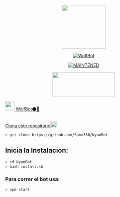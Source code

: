 <p align="center">
<img src="https://user-images.githubusercontent.com/89424478/131038579-4683d882-98c9-46d6-b207-aa6b624b2b38.png " width="140" height="140"/>
</p>
<p align="center">
<a href="#"><img title="WolfBot" src="https://img.shields.io/badge/🌑WolfBot | 🔥SIVERWOLF🔥 |  -blue?colorA=%23ff0000&colorB=%23000000&style=for-the-badge"></a>
</p>
<p align="center">

<p align="center">
<a href="#"><img title="MAINTENED" src="https://img.shields.io/badge/MAINTENED-YES-blue?colorA=%23ff0000&colorB=%230000ff&style=for-the-badge"</a>
</p>
<p align="center">
<img src="https://www.crackingpro.com/uploads/team_VIP.gif" width="200" height="80"/>
</p>
<img src="https://i.imgur.com/n1zo2wL.gif" width="30" height="30"/> WolfBot🌑🐾
</p>
<br />
    Clona este repositorio</h3><img src="https://raw.githubusercontent.com/othneildrew/Best-README-Template/master/images/logo.png" alt="Logo" width="20" height="20">
  </a>

```bash
> git clone https://github.com/Samu330/NyanBot
```

## Inicia la Instalacion:

```bash
> cd NyanBot
> bash install.sh
```

### Para correr el bot usa:
```bash
> npm start
```

